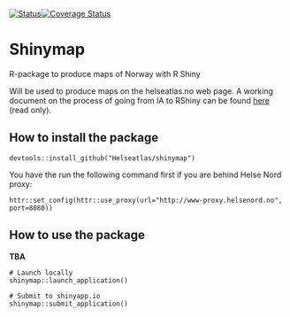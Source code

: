 [![Status](https://travis-ci.org/Helseatlas/shinymap.svg?branch=master)](https://travis-ci.org/Helseatlas/shinymap/builds)[![Coverage Status](https://img.shields.io/codecov/c/github/Helseatlas/shinymap/master.svg)](https://codecov.io/github/Helseatlas/shinymap?branch=master)

# Shinymap

R-package to produce maps of Norway with R Shiny

Will be used to produce maps on the helseatlas.no web page. 
A working document on the process of going from IA to RShiny can be found [here](https://www.overleaf.com/read/qknnddwjnpfn) (read only).

## How to install the package

```
devtools::install_github("Helseatlas/shinymap")
```

You have the run the following command first if you are behind Helse Nord proxy:

```
httr::set_config(httr::use_proxy(url="http://www-proxy.helsenord.no", port=8080))
```


## How to use the package

**TBA**

```
# Launch locally
shinymap::launch_application()

# Submit to shinyapp.io
shinymap::submit_application()
```



